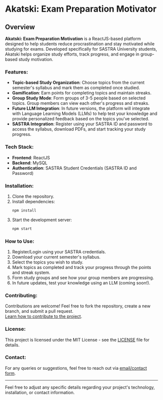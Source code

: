 # Akatski: Exam Preparation Motivator

## Overview

**Akatski: Exam Preparation Motivation** is a ReactJS-based platform designed to help students reduce procrastination and stay motivated while studying for exams. Developed specifically for SASTRA University students, Akatski helps organize study efforts, track progress, and engage in group-based study motivation.  

### Features:
- **Topic-based Study Organization**: Choose topics from the current semester's syllabus and mark them as completed once studied.
- **Gamification**: Earn points for completing topics and maintain streaks.
- **Group Study Mode**: Form groups of 3-5 people based on selected topics. Group members can view each other's progress and streaks.
- **Future LLM Integration**: In future versions, the platform will integrate with Language Learning Models (LLMs) to help test your knowledge and provide personalized feedback based on the topics you've selected.
- **SASTRA Integration**: Register using your SASTRA ID and password to access the syllabus, download PDFs, and start tracking your study progress.

### Tech Stack:
- **Frontend**: ReactJS
- **Backend**: MySQL
- **Authentication**: SASTRA Student Credentials (SASTRA ID and Password)

### Installation:
1. Clone the repository.
2. Install dependencies:
   ```bash
   npm install
   ```
3. Start the development server:
   ```bash
   npm start
   ```

### How to Use:
1. Register/Login using your SASTRA credentials.
2. Download your current semester's syllabus.
3. Select the topics you wish to study.
4. Mark topics as completed and track your progress through the points and streak system.
5. Form study groups and see how your group members are progressing.
6. In future updates, test your knowledge using an LLM (coming soon!).

### Contributing:
Contributions are welcome! Feel free to fork the repository, create a new branch, and submit a pull request.  
[Learn how to contribute to the project](https://git-scm.com/book/en/v2/GitHub-Contributing-to-a-Project).

### License:
This project is licensed under the MIT License - see the [LICENSE](LICENSE) file for details.

### Contact:
For any queries or suggestions, feel free to reach out via [email/contact form](mailto:).

---

Feel free to adjust any specific details regarding your project's technology, installation, or contact information.
